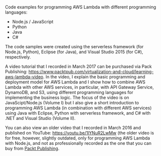 Code examples for programming AWS Lambda with different programming languages:

- Node.js / JavaScript
- Python
- Java
- C#

The code samples were created using the serverless framework (for Node.js, Python), Eclipse (for Java), and Visual Studio 2015 (for C#), respectively.

A video tutorial that I recorded in March 2017 can be purchased via Pack Publishing: <https://www.packtpub.com/virtualization-and-cloud/learning-aws-lambda-video>. In the video, I explain the basic programming and deployment model for AWS Lambda and I show how to combine AWS Lambda with other AWS services, in particular, with API Gateway Service, DynamoDB, and S3, using different programming languages for implementing the business logic. The focus of the video is on JavaScipt/Node.js (Volume I) but I also give a short introduction to programming AWS Lambda (in combination with different AWS services) using Java with Eclipse, Python with serverless framework, and C# with .NET and Visual Studio (Volume II).

You can also view an older video that I recorded in March 2016 and published on YouTube: <https://youtu.be/1lYNuR2LwMw> (the older video is for free, however, slightly outdated, only for programming AWS Lambda with Node.js, and not as professionally recorded as the one that you can buy from [Packt Publishing](https://www.packtpub.com/virtualization-and-cloud/learning-aws-lambda-video).
